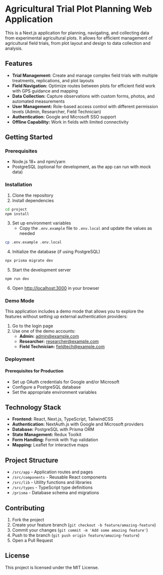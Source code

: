 # Agricultural Trial Plot Planning Web Application

This is a Next.js application for planning, navigating, and collecting data from experimental agricultural plots. It allows for efficient management of agricultural field trials, from plot layout and design to data collection and analysis.

## Features

- **Trial Management:** Create and manage complex field trials with multiple treatments, replications, and plot layouts
- **Field Navigation:** Optimize routes between plots for efficient field work with GPS guidance and mapping
- **Data Collection:** Capture observations with custom forms, photos, and automated measurements
- **User Management:** Role-based access control with different permission levels (Admin, Researcher, Field Technician)
- **Authentication:** Google and Microsoft SSO support
- **Offline Capability:** Work in fields with limited connectivity

## Getting Started

### Prerequisites

- Node.js 18+ and npm/yarn
- PostgreSQL (optional for development, as the app can run with mock data)

### Installation

1. Clone the repository
2. Install dependencies

```bash
cd project
npm install
```

3. Set up environment variables
   - Copy the `.env.example` file to `.env.local` and update the values as needed

```bash
cp .env.example .env.local
```

4. Initialize the database (if using PostgreSQL)

```bash
npx prisma migrate dev
```

5. Start the development server

```bash
npm run dev
```

6. Open [http://localhost:3000](http://localhost:3000) in your browser

### Demo Mode

This application includes a demo mode that allows you to explore the features without setting up external authentication providers:

1. Go to the login page
2. Use one of the demo accounts:
   - **Admin:** admin@example.com
   - **Researcher:** researcher@example.com
   - **Field Technician:** fieldtech@example.com

### Deployment

#### Prerequisites for Production

- Set up OAuth credentials for Google and/or Microsoft
- Configure a PostgreSQL database
- Set the appropriate environment variables

## Technology Stack

- **Frontend:** React, Next.js, TypeScript, TailwindCSS
- **Authentication:** NextAuth.js with Google and Microsoft providers
- **Database:** PostgreSQL with Prisma ORM
- **State Management:** Redux Toolkit
- **Form Handling:** Formik with Yup validation
- **Mapping:** Leaflet for interactive maps

## Project Structure

- `/src/app` - Application routes and pages
- `/src/components` - Reusable React components
- `/src/lib` - Utility functions and libraries
- `/src/types` - TypeScript type definitions
- `/prisma` - Database schema and migrations

## Contributing

1. Fork the project
2. Create your feature branch (`git checkout -b feature/amazing-feature`)
3. Commit your changes (`git commit -m 'Add some amazing feature'`)
4. Push to the branch (`git push origin feature/amazing-feature`)
5. Open a Pull Request

## License

This project is licensed under the MIT License.